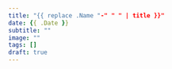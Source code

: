 ```yaml
---
title: "{{ replace .Name "-" " " | title }}"
date: {{ .Date }}
subtitle: ""
image: ""
tags: []
draft: true
---
```

